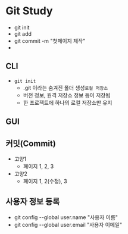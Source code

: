 # Git Study

- git init
- git add
- git commit -m "첫페이지 제작"
- 

## CLI
- `git init`
  - .git 이라는 숨겨진 폴더 생성`로컬 저장소`
  - 버전 정보, 원격 저장소 정보 등이 저장됨
  - 한 프로젝트에 하나의 로컬 저장소만 유지
  
## GUI


## 커밋(Commit)
- 고양1
  - 페이지 1, 2, 3
- 고양2
  - 페이지 1, 2(수정), 3 

## 사용자 정보 등록
- git config --global user.name "사용자 이름"
- git config --global user.email "사용자 이메일"
